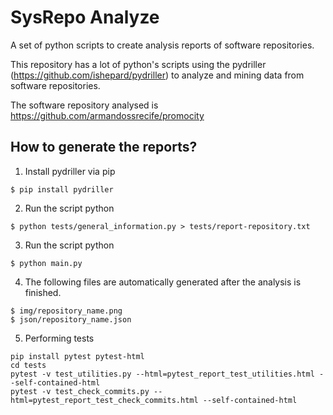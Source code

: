 # SysRepo Analyze
A set of python scripts to create analysis reports of software repositories.

This repository has a lot of python's scripts using the pydriller (https://github.com/ishepard/pydriller) to analyze and mining data from software repositories. 

The software repository analysed is https://github.com/armandossrecife/promocity

How to generate the reports?
---

1. Install pydriller via pip
```
$ pip install pydriller
```
2. Run the script python
```
$ python tests/general_information.py > tests/report-repository.txt
```
3. Run the script python
```
$ python main.py
```
4. The following files are automatically generated after the analysis is finished. 
```
$ img/repository_name.png
$ json/repository_name.json
```
5. Performing tests
```
pip install pytest pytest-html
cd tests
pytest -v test_utilities.py --html=pytest_report_test_utilities.html --self-contained-html
pytest -v test_check_commits.py --html=pytest_report_test_check_commits.html --self-contained-html
```
